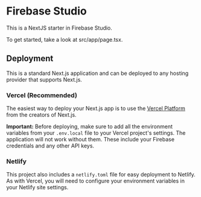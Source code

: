 # Firebase Studio

This is a NextJS starter in Firebase Studio.

To get started, take a look at src/app/page.tsx.

## Deployment

This is a standard Next.js application and can be deployed to any hosting provider that supports Next.js.

### Vercel (Recommended)

The easiest way to deploy your Next.js app is to use the [Vercel Platform](https://vercel.com/new?utm_medium=default-template&filter=next.js&utm_source=create-next-app&utm_campaign=create-next-app-readme) from the creators of Next.js.

**Important:** Before deploying, make sure to add all the environment variables from your `.env.local` file to your Vercel project's settings. The application will not work without them. These include your Firebase credentials and any other API keys.

### Netlify

This project also includes a `netlify.toml` file for easy deployment to Netlify. As with Vercel, you will need to configure your environment variables in your Netlify site settings.
